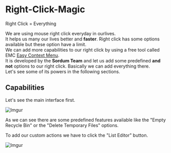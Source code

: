 # Right-Click-Magic
Right Click = Everything

We are using mouse right click everyday in ourlives.  
It helps us many our lives better and **faster**. Right click has some options available but these option have a limit.  
We can add more capabilities to our right click by using a free tool called EMC [Easy Context Menu](https://www.sordum.org/7615/easy-context-menu-v1-6/).  
It is developed by the **Sordum Team** and let us add some predefined **and not** options to our right click. Basically we can add everything there.  
Let's see some of its powers in the following sections. 

## Capabilities

Let's see the main interface first.  

![Imgur](https://i.imgur.com/kRY95ij.png)

As we can see there are some predefined features available like the "Empty Recycle Bin" or the "Delete Temporary Files" options.    

To add our custom actions we have to click the "List Editor" button.  

![Imgur](https://i.imgur.com/L1XPy6w.png)

